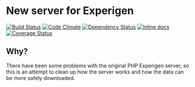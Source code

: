 
# New server for Experigen

[![Build Status](https://travis-ci.org/aquincum/experigenserver2.svg?branch=master)](https://travis-ci.org/aquincum/experigenserver2)
[![Code Climate](https://codeclimate.com/github/aquincum/experigenserver2/badges/gpa.svg)](https://codeclimate.com/github/aquincum/experigenserver2)
[![Dependency Status](https://gemnasium.com/aquincum/experigenserver2.svg)](https://gemnasium.com/aquincum/experigenserver2)
[![Inline docs](http://inch-ci.org/github/aquincum/experigenserver2.svg?branch=master)](http://inch-ci.org/github/aquincum/experigenserver2)
[![Coverage Status](https://coveralls.io/repos/aquincum/experigenserver2/badge.svg?branch=master&service=github)](https://coveralls.io/github/aquincum/experigenserver2?branch=master)

## Why?

There have been some problems with the original PHP Experigen server,
so this is an attempt to clean up how the server works and how the data
can be more safely downloaded.
